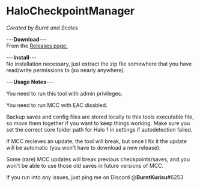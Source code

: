 # HaloCheckpointManager
*Created by Burnt and Scales*

---**Download**---  
From the [Releases page.](https://github.com/Burnt-o/HaloCheckpointManager/releases)  

---**Install**---  
No installation necessary, just extract the zip file somewhere that you have read/write permissions to (so nearly anywhere).  


---**Usage Notes**---  

 You need to run this tool with admin privileges.   

 You need to run MCC with EAC disabled.

 Backup saves and config files are stored locally to this tools executable file, so move them together if you want to keep things working. 
 Make sure you set the correct core folder path for Halo 1 in settings if autodetection failed.

 If MCC recieves an update, the tool will break, but once I fix it the update will be automatic (you won't have to download a new release). 

 Some (rare) MCC updates will break previous checkpoints/saves, and you won't be able to use those old saves in future versions of MCC. 

 If you run into any issues, just ping me on Discord  @**BurntKurisu**#6253 
